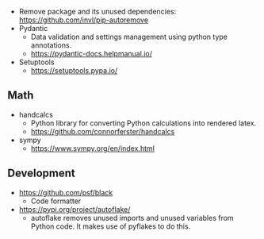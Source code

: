 - Remove package and its unused dependencies: https://github.com/invl/pip-autoremove
- Pydantic
  - Data validation and settings management using python type annotations.
  - https://pydantic-docs.helpmanual.io/
- Setuptools
  - https://setuptools.pypa.io/

## Math
  - handcalcs
    - Python library for converting Python calculations into rendered latex.
    - https://github.com/connorferster/handcalcs
  - sympy
    - https://www.sympy.org/en/index.html

## Development

- https://github.com/psf/black
  - Code formatter
- https://pypi.org/project/autoflake/
  - autoflake removes unused imports and unused variables from Python code. It makes use of pyflakes to do this.
